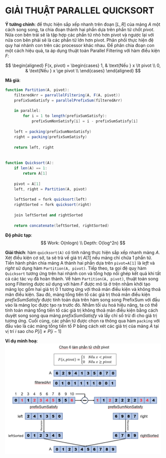 # GIẢI THUẬT PARALLEL QUICKSORT

**Ý tưởng chính**: để thực hiện sắp xếp nhanh trên đoạn $[L, R]$ của mảng $A$ một cách song song, ta chia đoạn thành hai phần dựa trên phần tử chốt $pivot$. Nửa con bên trái sẽ là tập hợp các phần tử nhỏ hơn pivot và ngược lại với nửa con bên phải sẽ là các phần tử lớn hơn pivot. Phân phối thực hiện đệ quy hai nhánh con trên các processor khác nhau. Để phân chia đoạn con một cách hiệu quả, ta áp dụng thuật toán Parallel Filtering với hàm điều kiện $F$:

$$
\begin{aligned}
    F(x, pivot) = 
    \begin{cases}
        1, & \text{Nếu } x \lt pivot \\
        0, & \text{Nếu } x \ge pivot \\
    \end{cases}
\end{aligned}
$$

**Mã giả**:
```actionscript
function Partition(A, pivot):
    filteredArr = parrallelFiltering(A, F(A, pivot))
    prefixSumSatisfy = parallelPrefixSum(filteredArr)
    
    in parallel:
        for i = 1 to length(prefixSumSatisfy):
            prefixSumNonSatisfy[i] = i - prefixSumSatisfy[i]

    left = packing(prefixSumNonSatisfy)
    right = packing(prefixSumSatisfy)

    return left, right


function Quicksort(A):
    if len(A) == 1:
        return A[1]

    pivot = A[1]
    left, right = Partition(A, pivot)

    leftSorted = fork quicksort(left)
    rightSorted = fork quicksort(right)

    join leftSorted and rightSorted

    return concatenate(leftSorted, rightSorted)
```

**Độ phức tạp**:
$$
Work: O(nlogn) \\
Depth: O(log^2n)
$$

**Giải thích**: hàm `quicksort(A)` có tính năng thực hiện sắp xếp nhanh mảng $A$. Xét điều kiện cơ sở, ta sẽ trả về giá trị $A[1]$ nếu mảng chỉ chứa 1 phần tử. Tiến hành phân chia mảng A thành hai phần dựa trên `pivot=A[1]` là $left$ và $right$ sử dụng hàm `Partition(A, pivot)`. Tiếp theo, ta gọi đệ quy hàm `Quicksort` tương ứng trên hai nhánh con và tổng hợp nối ghép kết quả khi tất cả các tác vụ đã hoàn thành. Về hàm `Partition(A, pivot)`, thuật toán song song Filtering được sử dụng với hàm $F$ được mô tả ở trên nhằm khởi tạo mảng lọc gồm hai giá trị 0 1 tương ứng với thoã mãn điều kiện và không thoã mãn điều kiện. Sau đó, mảng tổng tiền tố các giá trị thoã mãn điều kiện $prefixSumSatisfy$ được tính toán dựa trên hàm song song PrefixSum với đầu vào là mảng lọc được tạo ra trước đó. Nhằm tối ưu hoá hiệu năng, ta có thể tính toán mảng tổng tiền tố các giá trị không thoã mãn điều kiện bằng cách duyệt song song qua mảng $prefixSumSatisfy$ và lấy chỉ số trừ đi cho giá trị tương ứng. Cuối cùng, các phần tử được chọn ra thông qua hàm `packing` với đầu vào là các mảng tổng tiền tố P bằng cách xét các giá trị của mảng $A$ tại vị trí $i$ sao cho $P[i] \ne P[i-1]$ 

**Ví dụ minh hoạ**:
![alt text](quicksort.png)